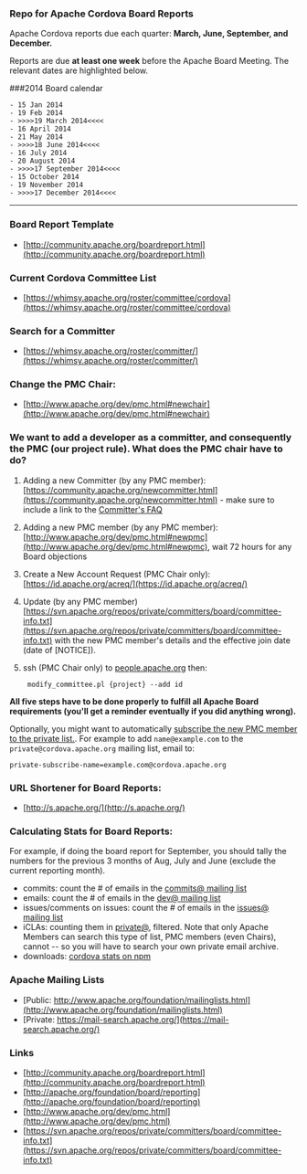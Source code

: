 ### Repo for Apache Cordova Board Reports

Apache Cordova reports due each quarter: **March, June, September, and December.**


Reports are due **at least one week** before the Apache Board Meeting. The relevant dates are highlighted below.

###2014 Board calendar

    - 15 Jan 2014
    - 19 Feb 2014
    - >>>>19 March 2014<<<<
    - 16 April 2014
    - 21 May 2014
    - >>>>18 June 2014<<<<
    - 16 July 2014
    - 20 August 2014
    - >>>>17 September 2014<<<<
    - 15 October 2014
    - 19 November 2014
    - >>>>17 December 2014<<<<

---

### Board Report Template

- [http://community.apache.org/boardreport.html](http://community.apache.org/boardreport.html)

### Current Cordova Committee List

- [https://whimsy.apache.org/roster/committee/cordova](https://whimsy.apache.org/roster/committee/cordova)

### Search for a Committer

- [https://whimsy.apache.org/roster/committer/](https://whimsy.apache.org/roster/committer/)
 
### Change the PMC Chair:

- [http://www.apache.org/dev/pmc.html#newchair](http://www.apache.org/dev/pmc.html#newchair)

### We want to add a developer as a committer, and consequently the PMC (our project rule). What does the PMC chair have to do?

1. Adding a new Committer (by any PMC member): [https://community.apache.org/newcommitter.html](https://community.apache.org/newcommitter.html) - make sure to include a link to the [Committer's FAQ](www.apache.org/dev/committers.html)
2. Adding a new PMC member (by any PMC member): [http://www.apache.org/dev/pmc.html#newpmc](http://www.apache.org/dev/pmc.html#newpmc), wait 72 hours for any Board objections
3. Create a New Account Request (PMC Chair only): [https://id.apache.org/acreq/](https://id.apache.org/acreq/)
4. Update (by any PMC member) [https://svn.apache.org/repos/private/committers/board/committee-info.txt](https://svn.apache.org/repos/private/committers/board/committee-info.txt) with the new PMC member's details and the effective join date (date of [NOTICE]).
5. ssh (PMC Chair only) to [people.apache.org](ssh://people.apache.org) then:

        modify_committee.pl {project} --add id
        
**All five steps have to be done properly to fulfill all Apache Board requirements (you'll get a reminder eventually if you did anything wrong).**

Optionally, you might want to automatically [ subscribe the new PMC member to the private list.](http://untroubled.org/ezmlm/manual/Remote-Administration.html). For example to add `name@example.com` to the `private@cordova.apache.org` mailing list, email to:

    private-subscribe-name=example.com@cordova.apache.org

### URL Shortener for Board Reports:

- [http://s.apache.org/](http://s.apache.org/)

### Calculating Stats for Board Reports:

For example, if doing the board report for September, you should tally the numbers for the previous 3 months of Aug, July and June (exclude the current reporting month).

- commits: count the # of emails in the [commits@ mailing list](https://mail-archives.apache.org/mod_mbox/cordova-commits/)
- emails: count the # of emails in the [dev@ mailing list](https://mail-archives.apache.org/mod_mbox/cordova-dev/)
- issues/comments on issues: count the # of emails in the [issues@ mailing list](https://mail-archives.apache.org/mod_mbox/cordova-issues/)
- iCLAs: counting them in [private@](https://mail-search.apache.org/pmc/private-arch/cordova-private/), filtered. Note that only Apache Members can search this type of list, PMC members (even Chairs), cannot -- so you will have to search your own private email archive.
- downloads: [cordova stats on npm](http://npm-stat.com/charts.html?package=cordova)


### Apache Mailing Lists

- [Public: http://www.apache.org/foundation/mailinglists.html](http://www.apache.org/foundation/mailinglists.html)
- [Private: https://mail-search.apache.org/](https://mail-search.apache.org/)

### Links

- [http://community.apache.org/boardreport.html](http://community.apache.org/boardreport.html)
- [http://apache.org/foundation/board/reporting](http://apache.org/foundation/board/reporting)
- [http://www.apache.org/dev/pmc.html](http://www.apache.org/dev/pmc.html)
- [https://svn.apache.org/repos/private/committers/board/committee-info.txt](https://svn.apache.org/repos/private/committers/board/committee-info.txt)


